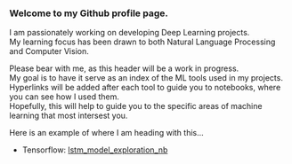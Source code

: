 ### Welcome to my Github profile page.

I am passionately working on developing Deep Learning projects.  
My learning focus has been drawn to both Natural Language Processing and Computer Vision.

Please bear with me, as this header will be a work in progress.  
My goal is to have it serve as an index of the ML tools used in my projects.  
Hyperlinks will be added after each tool to guide you to notebooks, where you can see how I used them.  
Hopefully, this will help to guide you to the specific areas of machine learning that most intersest you.  

Here is an example of where I am heading with this...  
- Tensorflow: [lstm_model_exploration_nb](https://github.com/christianspybrook/lstm_sentiment_analysis/blob/master/lstm_model_exploration/lstm_model_exploration_nb/lstm_model_exploration.ipynb)
